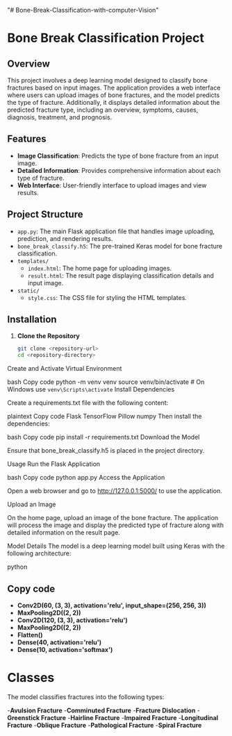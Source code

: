 "# Bone-Break-Classification-with-computer-Vision" 
# Bone Break Classification Project

## Overview

This project involves a deep learning model designed to classify bone fractures based on input images. The application provides a web interface where users can upload images of bone fractures, and the model predicts the type of fracture. Additionally, it displays detailed information about the predicted fracture type, including an overview, symptoms, causes, diagnosis, treatment, and prognosis.

## Features

- **Image Classification**: Predicts the type of bone fracture from an input image.
- **Detailed Information**: Provides comprehensive information about each type of fracture.
- **Web Interface**: User-friendly interface to upload images and view results.

## Project Structure

- `app.py`: The main Flask application file that handles image uploading, prediction, and rendering results.
- `bone_break_classify.h5`: The pre-trained Keras model for bone fracture classification.
- `templates/`
  - `index.html`: The home page for uploading images.
  - `result.html`: The result page displaying classification details and input image.
- `static/`
  - `style.css`: The CSS file for styling the HTML templates.

## Installation

1. **Clone the Repository**

   ```bash
   git clone <repository-url>
   cd <repository-directory>
Create and Activate Virtual Environment

bash
Copy code
python -m venv venv
source venv/bin/activate  # On Windows use `venv\Scripts\activate`
Install Dependencies

Create a requirements.txt file with the following content:

plaintext
Copy code
Flask
TensorFlow
Pillow
numpy
Then install the dependencies:

bash
Copy code
pip install -r requirements.txt
Download the Model

Ensure that bone_break_classify.h5 is placed in the project directory.

Usage
Run the Flask Application

bash
Copy code
python app.py
Access the Application

Open a web browser and go to http://127.0.0.1:5000/ to use the application.

Upload an Image

On the home page, upload an image of the bone fracture. The application will process the image and display the predicted type of fracture along with detailed information on the result page.

Model Details
The model is a deep learning model built using Keras with the following architecture:

python
## Copy code
- **Conv2D(60, (3, 3), activation='relu', input_shape=(256, 256, 3))**
- **MaxPooling2D((2, 2))**
- **Conv2D(120, (3, 3), activation='relu')**
- **MaxPooling2D((2, 2))**
- **Flatten()**
- **Dense(40, activation='relu')**
- **Dense(10, activation='softmax')**
# Classes
The model classifies fractures into the following types:

-**Avulsion Fracture**
-**Comminuted Fracture**
-**Fracture Dislocation**
-**Greenstick Fracture**
-**Hairline Fracture**
-**Impaired Fracture**
-**Longitudinal Fracture**
-**Oblique Fracture**
-**Pathological Fracture**
-**Spiral Fracture**

